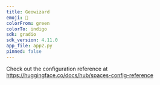```yaml
---
title: Geowizard
emoji: 🐨
colorFrom: green
colorTo: indigo
sdk: gradio
sdk_version: 4.11.0
app_file: app2.py
pinned: false
---
```


Check out the configuration reference at https://huggingface.co/docs/hub/spaces-config-reference